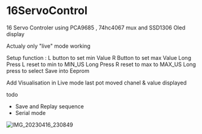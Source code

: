 # 16ServoControl

 16 Servo Controler using PCA9685 , 74hc4067 mux and SSD1306 Oled display

Actualy only "live" mode working

Setup function :
 L button to set min Value
 R Button to set max Value
 Long Press L reset to min to MIN_US
 Long Press R reset to max to MAX_US
 Long press to select Save into Eeprom

Add Visualisation in Live mode
 last pot moved chanel & value displayed 

todo
- Save and Replay sequence 
- Serial mode 

![IMG_20230416_230849](https://user-images.githubusercontent.com/30392727/232344117-aaa8cbbe-3665-4a22-98f2-86bddc6b18de.jpg)

